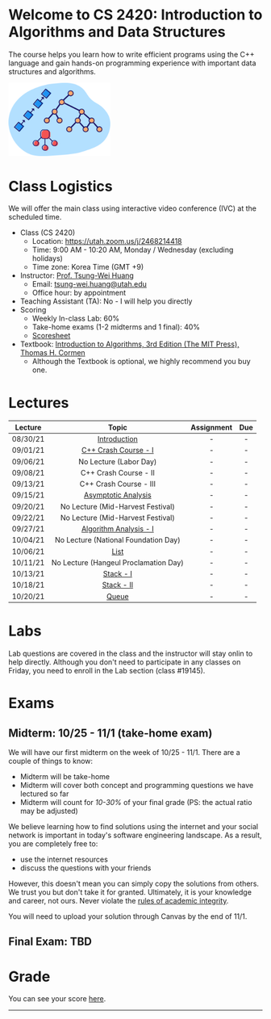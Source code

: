# Welcome to CS 2420: Introduction to Algorithms and Data Structures

The course helps you learn how to write efficient programs using the C++ language 
and gain hands-on programming experience with important data structures and algorithms.

<img width="40%" src="images/logo.png">

# Class Logistics

We will offer the main class using interactive video conference (IVC) at the scheduled time.

+ Class (CS 2420)
  + Location: https://utah.zoom.us/j/2468214418
  + Time: 9:00 AM - 10:20 AM, Monday / Wednesday (excluding holidays)
  + Time zone: Korea Time (GMT +9)
+ Instructor: [Prof. Tsung-Wei Huang][Tsung-Wei Huang]
  + Email: tsung-wei.huang@utah.edu
  + Office hour: by appointment
+ Teaching Assistant (TA): No - I will help you directly
+ Scoring
  + Weekly In-class Lab: 60%
  + Take-home exams (1-2 midterms and 1 final): 40%
  + [Scoresheet](https://docs.google.com/spreadsheets/d/1Zb3qnFUH8AwnAv3TjLiEfYJebGayNAxXnMt2l3Qd4lo/edit?usp=sharing)
+ Textbook: [Introduction to Algorithms, 3rd Edition (The MIT Press), Thomas H. Cormen](https://mitpress.mit.edu/books/introduction-algorithms-third-edition)
  + Although the Textbook is optional, we highly recommend you buy one.

# Lectures

| Lecture  | Topic | Assignment | Due | 
| :-:      | :-:   | :-:        | :-: |
| 08/30/21 | [Introduction](slides/introduction.pdf) | - | - |
| 09/01/21 | [C++ Crash Course - I](slides/cpp_crash_course.pdf) | - | - |
| 09/06/21 | No Lecture (Labor Day) | - | - |
| 09/08/21 | C++ Crash Course - II | - | - |
| 09/13/21 | C++ Crash Course - III | - | - |
| 09/15/21 | [Asymptotic Analysis](slides/asymptotic_analysis.pdf) | - | - |
| 09/20/21 | No Lecture (Mid-Harvest Festival) | - | - |
| 09/22/21 | No Lecture (Mid-Harvest Festival) | - | - |
| 09/27/21 | [Algorithm Analysis - I](slides/algorithm_analysis.pdf) | - | - |
| 10/04/21 | No Lecture (National Foundation Day) | - | - |
| 10/06/21 | [List](slides/lists.pdf) | - | - |
| 10/11/21 | No Lecture (Hangeul Proclamation Day) | - | - |
| 10/13/21 | [Stack - I](slides/stack.pdf) | - | - |
| 10/18/21 | [Stack - II](slides/stack.pdf) | - | - |
| 10/20/21 | [Queue](slides/queue.pdf) | - | - |

# Labs

Lab questions are covered in the class and the instructor will stay onlin
to help directly. 
Although you don't need to participate in any classes on Friday, 
you need to enroll in the Lab section (class #19145).

# Exams

## Midterm: 10/25 - 11/1 (take-home exam)

We will have our first midterm on the week of 10/25 - 11/1.
There are a couple of things to know:

  + Midterm will be take-home
  + Midterm will cover both concept and programming questions we have lectured so far
  + Midterm will count for *10-30%* of your final grade (PS: the actual ratio may be adjusted)

We believe learning how to find solutions using the internet and your social network is important in today's software engineering landscape.
As a result, you are completely free to:
  + use the internet resources
  + discuss the questions with your friends

However, this doesn't mean you can simply copy the solutions from others.
We trust you but don't take it for granted. 
Ultimately, it is your knowledge and career, not ours.
Never violate the [rules of academic integrity](https://regulations.utah.edu/academics/6-400.php). 

You will need to upload your solution through Canvas by the end of 11/1.


## Final Exam: TBD

# Grade

You can see your score [here](https://docs.google.com/spreadsheets/u/1/d/1Zb3qnFUH8AwnAv3TjLiEfYJebGayNAxXnMt2l3Qd4lo/edit#gid=0).


---

[Tsung-Wei Huang]:    https://tsung-wei-huang.github.io/

